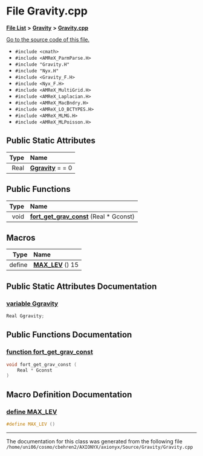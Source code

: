 
# File Gravity.cpp


[**File List**](files.md) **>** [**Gravity**](dir_fdbf5007869eac89a42b1cd44aeda050.md) **>** [**Gravity.cpp**](Gravity_8cpp.md)

[Go to the source code of this file.](Gravity_8cpp_source.md)



* `#include <cmath>`
* `#include <AMReX_ParmParse.H>`
* `#include "Gravity.H"`
* `#include "Nyx.H"`
* `#include <Gravity_F.H>`
* `#include <Nyx_F.H>`
* `#include <AMReX_MultiGrid.H>`
* `#include <AMReX_Laplacian.H>`
* `#include <AMReX_MacBndry.H>`
* `#include <AMReX_LO_BCTYPES.H>`
* `#include <AMReX_MLMG.H>`
* `#include <AMReX_MLPoisson.H>`














## Public Static Attributes

| Type | Name |
| ---: | :--- |
|  Real | [**Ggravity**](Gravity_8cpp.md#variable-ggravity)   = = 0<br> |

## Public Functions

| Type | Name |
| ---: | :--- |
|  void | [**fort\_get\_grav\_const**](Gravity_8cpp.md#function-fort-get-grav-const) (Real \* Gconst) <br> |







## Macros

| Type | Name |
| ---: | :--- |
| define  | [**MAX\_LEV**](Gravity_8cpp.md#define-max-lev)  () 15<br> |

## Public Static Attributes Documentation


### <a href="#variable-ggravity" id="variable-ggravity">variable Ggravity </a>


```cpp
Real Ggravity;
```


## Public Functions Documentation


### <a href="#function-fort-get-grav-const" id="function-fort-get-grav-const">function fort\_get\_grav\_const </a>


```cpp
void fort_get_grav_const (
    Real * Gconst
) 
```

## Macro Definition Documentation



### <a href="#define-max-lev" id="define-max-lev">define MAX\_LEV </a>


```cpp
#define MAX_LEV () 
```



------------------------------
The documentation for this class was generated from the following file `/home/uni06/cosmo/cbehren2/AXIONYX/axionyx/Source/Gravity/Gravity.cpp`